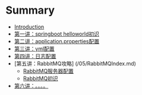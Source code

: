   # Summary

  * [Introduction](README.md)
  * [第一讲：springboot helloworld初识](/01/coffeeliu-boot-helloworld/READE.md)
  * [第二讲：application.properties配置](/02/coffeeliu-boot-config/README.md)
  * [第三讲：yml配置](/03/coffeeliu-boot-config-yml/README.md)
  * [第四讲：日志配置](/04/coffeeliu-boot-log/README.md)
  * [第五讲：RabbitMQ攻略] (/05/RabbitMQIndex.md)
      * [RabbitMQ服务器配置](/05/RabbitMQInstall.md)
	  * [RabbitMQ初识](/05/rabbit-mq-hello/README.md)
  * [第六讲：。。。。]()